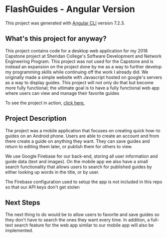 # FlashGuides - Angular Version

This project was generated with [Angular CLI](https://github.com/angular/angular-cli) version 7.2.3.

## What's this project for anyway?
This project contains code for a desktop web application for my 2018 Capstone project at Sheridan College's Software Development and Network Engineering Program. This project was not used for the Capstone and is instead an expansion on the project done by me as a way to further develop my programming skills while continuing off the work I already did. We originally made a simple website with Javascript hosted on google's servers as a way to display guides. This project will not only do that but become more fully functional; the ultimate goal is to have a fully functional web app where users can view and manage their favorite guides

To see the project in action, [click here.](https://acajj.github.io/FlashGuides-Angular/search)

## Project Description
The project was a mobile application that focuses on creating quick how-to guides on an Android phone. Users are able to create an account and from there create a guide on anything they want. They can save guides and return to editing them later, or publish them for others to view.

We use Google Firebase for our back-end, storing all user information and guide data (text and images). On the mobile app we also have a small search functionality that allows users to search for published guides by either looking up words in the title, or by user.

The Firebase configuration used to setup the app is not included in this repo so that our API keys don't get stolen

## Next Steps
The next thing to do would be to allow users to favorite and save guides so they don't have to search the ones they want every time. In addition, a full-text search feature for the web app similar to our mobile app will also be implemented.
